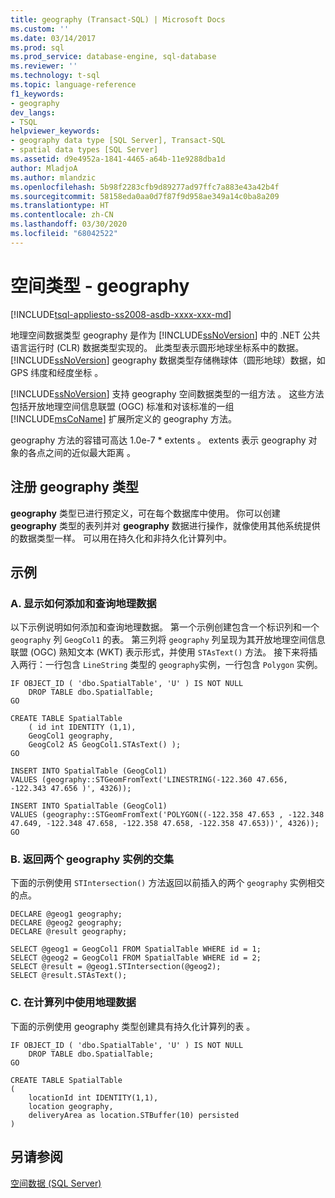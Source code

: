 ```yaml
---
title: geography (Transact-SQL) | Microsoft Docs
ms.custom: ''
ms.date: 03/14/2017
ms.prod: sql
ms.prod_service: database-engine, sql-database
ms.reviewer: ''
ms.technology: t-sql
ms.topic: language-reference
f1_keywords:
- geography
dev_langs:
- TSQL
helpviewer_keywords:
- geography data type [SQL Server], Transact-SQL
- spatial data types [SQL Server]
ms.assetid: d9e4952a-1841-4465-a64b-11e9288dba1d
author: MladjoA
ms.author: mlandzic
ms.openlocfilehash: 5b98f2283cfb9d89277ad97ffc7a883e43a42b4f
ms.sourcegitcommit: 58158eda0aa0d7f87f9d958ae349a14c0ba8a209
ms.translationtype: HT
ms.contentlocale: zh-CN
ms.lasthandoff: 03/30/2020
ms.locfileid: "68042522"
---
```

# <a name="spatial-types---geography"></a>空间类型 - geography
[!INCLUDE[tsql-appliesto-ss2008-asdb-xxxx-xxx-md](../../includes/tsql-appliesto-ss2008-asdb-xxxx-xxx-md.md)]

  地理空间数据类型 geography 是作为 [!INCLUDE[ssNoVersion](../../includes/ssnoversion-md.md)] 中的 .NET 公共语言运行时 (CLR) 数据类型实现的。 此类型表示圆形地球坐标系中的数据。 [!INCLUDE[ssNoVersion](../../includes/ssnoversion-md.md)] geography 数据类型存储椭球体（圆形地球）数据，如 GPS 纬度和经度坐标  。  
  
 [!INCLUDE[ssNoVersion](../../includes/ssnoversion-md.md)] 支持 geography 空间数据类型的一组方法  。 这些方法包括开放地理空间信息联盟 (OGC) 标准和对该标准的一组 [!INCLUDE[msCoName](../../includes/msconame-md.md)] 扩展所定义的 geography 方法。  
 
 geography 方法的容错可高达 1.0e-7 * extents  。 extents 表示 geography 对象的各点之间的近似最大距离  。
  

## <a name="registering-the-geography-type"></a>注册 geography 类型  
 **geography** 类型已进行预定义，可在每个数据库中使用。 你可以创建 **geography** 类型的表列并对 **geography** 数据进行操作，就像使用其他系统提供的数据类型一样。 可以用在持久化和非持久化计算列中。  
  
## <a name="examples"></a>示例  
  
### <a name="a-showing-how-to-add-and-query-geography-data"></a>A. 显示如何添加和查询地理数据  
 以下示例说明如何添加和查询地理数据。 第一个示例创建包含一个标识列和一个 `geography` 列 `GeogCol1` 的表。 第三列将 `geography` 列呈现为其开放地理空间信息联盟 (OGC) 熟知文本 (WKT) 表示形式，并使用 `STAsText()` 方法。 接下来将插入两行：一行包含 `LineString` 类型的 `geography`实例，一行包含 `Polygon` 实例。  
  
```  
IF OBJECT_ID ( 'dbo.SpatialTable', 'U' ) IS NOT NULL   
    DROP TABLE dbo.SpatialTable;  
GO  
  
CREATE TABLE SpatialTable   
    ( id int IDENTITY (1,1),  
    GeogCol1 geography,   
    GeogCol2 AS GeogCol1.STAsText() );  
GO  
  
INSERT INTO SpatialTable (GeogCol1)  
VALUES (geography::STGeomFromText('LINESTRING(-122.360 47.656, -122.343 47.656 )', 4326));  
  
INSERT INTO SpatialTable (GeogCol1)  
VALUES (geography::STGeomFromText('POLYGON((-122.358 47.653 , -122.348 47.649, -122.348 47.658, -122.358 47.658, -122.358 47.653))', 4326));  
GO  
```  
  
### <a name="b-returning-the-intersection-of-two-geography-instances"></a>B. 返回两个 geography 实例的交集  
 下面的示例使用 `STIntersection()` 方法返回以前插入的两个 `geography` 实例相交的点。  
  
```  
DECLARE @geog1 geography;  
DECLARE @geog2 geography;  
DECLARE @result geography;  
  
SELECT @geog1 = GeogCol1 FROM SpatialTable WHERE id = 1;  
SELECT @geog2 = GeogCol1 FROM SpatialTable WHERE id = 2;  
SELECT @result = @geog1.STIntersection(@geog2);  
SELECT @result.STAsText();  
```  
  
### <a name="c-using-geography-in-a-computed-column"></a>C. 在计算列中使用地理数据  
 下面的示例使用 geography 类型创建具有持久化计算列的表  。  
  
```  
IF OBJECT_ID ( 'dbo.SpatialTable', 'U' ) IS NOT NULL   
    DROP TABLE dbo.SpatialTable;  
GO  
  
CREATE TABLE SpatialTable  
(  
    locationId int IDENTITY(1,1),  
    location geography,  
    deliveryArea as location.STBuffer(10) persisted  
)  
```  
  
## <a name="see-also"></a>另请参阅  
 [空间数据 (SQL Server)](../../relational-databases/spatial/spatial-data-sql-server.md)   

  
  
